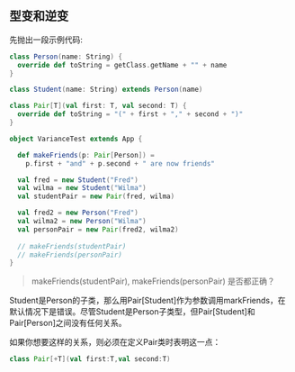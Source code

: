 
## 型变和逆变

先抛出一段示例代码: 
```scala
class Person(name: String) {
  override def toString = getClass.getName + "" + name
}

class Student(name: String) extends Person(name)

class Pair[T](val first: T, val second: T) {
  override def toString = "(" + first + "," + second + ")"
}

object VarianceTest extends App {

  def makeFriends(p: Pair[Person]) =
    p.first + "and" + p.second + " are now friends"

  val fred = new Student("Fred")
  val wilma = new Student("Wilma")
  val studentPair = new Pair(fred, wilma)

  val fred2 = new Person("Fred")
  val wilma2 = new Person("Wilma")
  val personPair = new Pair(fred2, wilma2)
  
  // makeFriends(studentPair)
  // makeFriends(personPair)
}
```  

>makeFriends(studentPair), makeFriends(personPair) 是否都正确？ 

Student是Person的子类，那么用Pair[Student]作为参数调用markFriends，在默认情况下是错误。尽管Student是Person子类型，但Pair[Student]和Pair[Person]之间没有任何关系。   

如果你想要这样的关系，则必须在定义Pair类时表明这一点：  
```scala
class Pair[+T](val first:T,val second:T)    
```